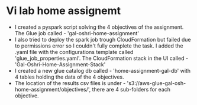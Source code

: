 # Vi lab home assignemt
- I created a pyspark script solving the 4 objectives of the assignment. The Glue job called - 'gal-oshri-home-assignment'
- I also tried to deploy the spark job trough CloudFormation but failed due to permissions error so I couldn't fully complete the task. I added the .yaml file with the configurations template called 'glue_job_properties.yaml'. The CloudFormation stack in the UI called - 'Gal-Oshri-Home-Assignment-Stack'
- I created a new glue catalog db called - 'home-assignment-gal-db' with 4 tables holding the data of the 4 objectives.
- The location of the results csv files is under - 's3://aws-glue-gal-osh-home-assignment/objectives/', there are 4 sub-folders for each objective.
